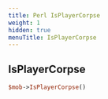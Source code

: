 ```yaml
---
title: Perl IsPlayerCorpse
weight: 1
hidden: true
menuTitle: IsPlayerCorpse
---
```

## IsPlayerCorpse
```perl
$mob->IsPlayerCorpse()
```